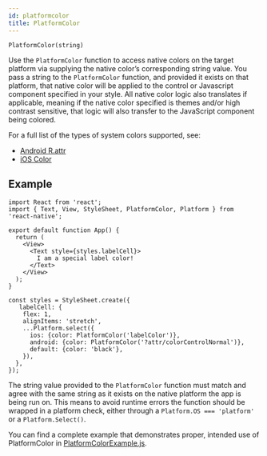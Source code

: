 ```yaml
---
id: platformcolor
title: PlatformColor
---
```


```
PlatformColor(string)
```

Use the `PlatformColor` function to access native colors on the target platform via supplying the native color’s corresponding string value. You pass a string to the `PlatformColor` function, and provided it exists on that platform, that native color will be applied to the control or Javascript component specified in your style. All native color logic also translates if applicable, meaning if the native color specified is themes and/or high contrast sensitive, that logic will also transfer to the JavaScript component being colored.

For a full list of the types of system colors supported, see:

- [Android R.attr](https://developer.android.com/reference/android/R.attr)
- [iOS Color](https://developer.apple.com/design/human-interface-guidelines/ios/visual-design/color/)

## Example

```
import React from 'react';
import { Text, View, StyleSheet, PlatformColor, Platform } from 'react-native';

export default function App() {
  return (
    <View>
      <Text style={styles.labelCell}>
        I am a special label color!
      </Text>
    </View>
  );
}

const styles = StyleSheet.create({
   labelCell: {
    flex: 1,
    alignItems: 'stretch',
    ...Platform.select({
      ios: {color: PlatformColor('labelColor')},
      android: {color: PlatformColor('?attr/colorControlNormal')},
      default: {color: 'black'},
    }),
  },
});
```

The string value provided to the `PlatformColor` function must match and agree with the same string as it exists on the native platform the app is being run on. This means to avoid runtime errors the function should be wrapped in a platform check, either through a `Platform.OS === 'platform'` or a `Platform.Select()`.

You can find a complete example that demonstrates proper, intended use of PlatformColor in [PlatformColorExample.js](https://github.com/facebook/react-native/blob/master/RNTester/js/examples/PlatformColor/PlatformColorExample.js).
